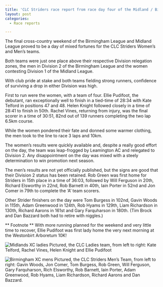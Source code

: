 ```yaml
---
title: 'CLC Striders race report from race day four of the Midland / Birmingham regional XC leagues'
layout: post
categories:
  - Race reports

---
```


The final cross-country weekend of the Birmingham League and Midland League proved to be a day of mixed fortunes for the CLC Striders Women’s and Men’s teams.

Both teams were just one place above their respective Division relegation zones, the men in Division 2 of the Birmingham League and the women contesting Division 1 of the Midland League.

With club pride at stake and both teams fielding strong runners, confidence of surviving a drop in either Division was high. 

First to run were the women, with a team of four.  Ellie Pudifoot, the debutant, ran exceptionally well to finish in a tied-time of 28:34 with Kate Telford in positions 47 and 48. Helen Knight followed closely in a time of 28:41 to finish in 50th. Rachel Vines, returning from injury, was the final scorer in a time of 30:51, 82nd out of 139 runners completing the two lap 6.5km course.

While the women pondered their fate and donned some warmer clothing, the men took to the line to race 3 laps and 10km.

The women’s results were quickly available and, despite a really good effort on the day, the team was leap-frogged by Leamington AC and relegated to Division 2. Any disappointment on the day was mixed with a steely determination to win promotion next season. 

The men’s results are not yet officially published, but the signs are good that their Division 2 status has been retained.  Rob Green was first home for Striders in 15th place in a time of 36:03, followed by Will Ferguson in 20th, Richard Elsworthy in 22nd, Rob Barnett in 40th, Iain Porter in 52nd and Jon Comer in 79th to complete the ‘A’ team scorers.

Other Strider finishers on the day were Tom Burgess in 102nd, Gavin Woods in 115th, Adam Greenwood in 124th, Rob Hyams in 129th, Liam Richardson in 130th, Richard Aarons in 161st and Gary Farquharson in 180th. (Tim Brock and Dan Bazzard both had to retire with niggles.)

** Footnote **
With more running planned for the weekend and very little time to recover, Ellie Pudifoot was first lady home the very next morning at the Westonbirt Arboretum 10K!

![Midlands XC ladies](/images/2025/02/2025-02-10-Midlands-XC.png "Midlands XC ladies")
Pictured, the CLC Ladies team, from left to right: Kate Telford, Rachel Vines, Helen Knight and Ellie Pudifoot 

![Birmingham XC mens](/images/2025/02/2025-02-10-Birmingham-XC.png "Birmingham XC mens")
Pictured, the CLC Striders Men’s Team, from left to right: Gavin Woods, Jon Comer, Tom Burgess, Rob Green, Will Ferguson, Gary Farquharson, Rich Elsworthy, Rob Barnett, Iain Porter, Adam Greenwood, Rob Hyams, Liam Richardson, Richard Aarons and Dan Bazzard.


